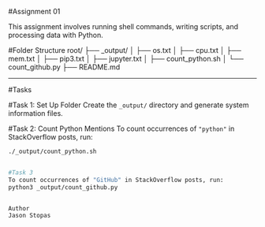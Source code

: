 #Assignment 01

This assignment involves running shell commands, writing scripts, and processing data with Python.

#Folder Structure
root/ ├── _output/ │ ├── os.txt │ ├── cpu.txt │ ├── mem.txt │ ├── pip3.txt │ ├── jupyter.txt │ ├── count_python.sh │ └── count_github.py ├── README.md



---

#Tasks

#Task 1: Set Up Folder
Create the `_output/` directory and generate system information files.

#Task 2: Count Python Mentions
To count occurrences of `"python"` in StackOverflow posts, run:
```bash
./_output/count_python.sh


#Task 3
To count occurrences of "GitHub" in StackOverflow posts, run:
python3 _output/count_github.py


Author
Jason Stopas
